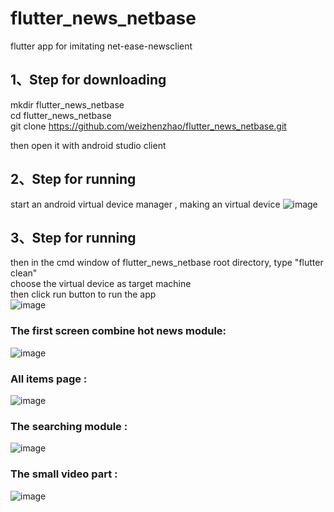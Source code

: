 # flutter_news_netbase

flutter app for imitating net-ease-newsclient


## 1、Step for downloading

mkdir flutter_news_netbase<br/>
cd flutter_news_netbase<br/>
git clone https://github.com/weizhenzhao/flutter_news_netbase.git<br/>

then open it with android studio client


## 2、Step for running
start an android virtual device manager , making an virtual device
![image](https://github.com/weizhenzhao/flutter_news_netbase/blob/master/images/android-studio-1.png) 

## 3、Step for running
then in the cmd window of flutter_news_netbase root directory, type "flutter clean"<br/>
choose the virtual device as target machine<br/>
then click run button to run the app<br/>
![image](https://github.com/weizhenzhao/flutter_news_netbase/blob/master/images/click_run_button.png) 


### The first screen combine hot news module:<br/>
![image](https://github.com/weizhenzhao/flutter_news_netbase/blob/master/images/first_screen.jpg) 

### All items page :<br/>
![image](https://github.com/weizhenzhao/flutter_news_netbase/blob/master/images/all_items.jpg) 

### The searching module :<br/>
![image](https://github.com/weizhenzhao/flutter_news_netbase/blob/master/images/searching.jpg) 

### The small video part :<br/>
![image](https://github.com/weizhenzhao/flutter_news_netbase/blob/master/images/small_video.jpg) 


